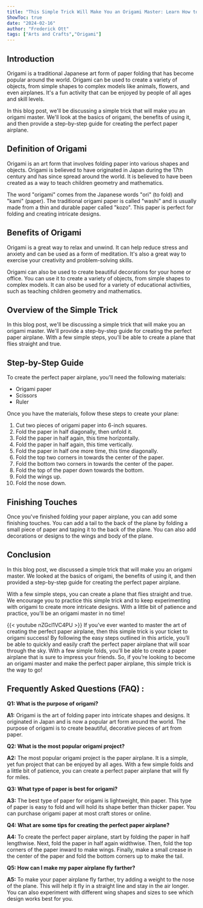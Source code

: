 ```yaml
---
title: "This Simple Trick Will Make You an Origami Master: Learn How to Create the Perfect Paper Airplane!"
ShowToc: true 
date: "2024-02-16"
author: "Frederick Ott" 
tags: ["Arts and Crafts","Origami"]
---
```

## Introduction
Origami is a traditional Japanese art form of paper folding that has become popular around the world. Origami can be used to create a variety of objects, from simple shapes to complex models like animals, flowers, and even airplanes. It's a fun activity that can be enjoyed by people of all ages and skill levels.

In this blog post, we'll be discussing a simple trick that will make you an origami master. We'll look at the basics of origami, the benefits of using it, and then provide a step-by-step guide for creating the perfect paper airplane.

## Definition of Origami
Origami is an art form that involves folding paper into various shapes and objects. Origami is believed to have originated in Japan during the 17th century and has since spread around the world. It is believed to have been created as a way to teach children geometry and mathematics.

The word "origami" comes from the Japanese words "ori" (to fold) and "kami" (paper). The traditional origami paper is called "washi" and is usually made from a thin and durable paper called "kozo". This paper is perfect for folding and creating intricate designs.

## Benefits of Origami
Origami is a great way to relax and unwind. It can help reduce stress and anxiety and can be used as a form of meditation. It's also a great way to exercise your creativity and problem-solving skills.

Origami can also be used to create beautiful decorations for your home or office. You can use it to create a variety of objects, from simple shapes to complex models. It can also be used for a variety of educational activities, such as teaching children geometry and mathematics.

## Overview of the Simple Trick
In this blog post, we'll be discussing a simple trick that will make you an origami master. We'll provide a step-by-step guide for creating the perfect paper airplane. With a few simple steps, you'll be able to create a plane that flies straight and true.

## Step-by-Step Guide
To create the perfect paper airplane, you'll need the following materials:

- Origami paper
- Scissors
- Ruler

Once you have the materials, follow these steps to create your plane:

1. Cut two pieces of origami paper into 6-inch squares.
2. Fold the paper in half diagonally, then unfold it.
3. Fold the paper in half again, this time horizontally.
4. Fold the paper in half again, this time vertically.
5. Fold the paper in half one more time, this time diagonally.
6. Fold the top two corners in towards the center of the paper.
7. Fold the bottom two corners in towards the center of the paper.
8. Fold the top of the paper down towards the bottom.
9. Fold the wings up.
10. Fold the nose down.

## Finishing Touches
Once you've finished folding your paper airplane, you can add some finishing touches. You can add a tail to the back of the plane by folding a small piece of paper and taping it to the back of the plane. You can also add decorations or designs to the wings and body of the plane.

## Conclusion
In this blog post, we discussed a simple trick that will make you an origami master. We looked at the basics of origami, the benefits of using it, and then provided a step-by-step guide for creating the perfect paper airplane. 

With a few simple steps, you can create a plane that flies straight and true. We encourage you to practice this simple trick and to keep experimenting with origami to create more intricate designs. With a little bit of patience and practice, you'll be an origami master in no time!

{{< youtube nZGcl1VC4PU >}} 
If you’ve ever wanted to master the art of creating the perfect paper airplane, then this simple trick is your ticket to origami success! By following the easy steps outlined in this article, you’ll be able to quickly and easily craft the perfect paper airplane that will soar through the sky. With a few simple folds, you’ll be able to create a paper airplane that is sure to impress your friends. So, if you’re looking to become an origami master and make the perfect paper airplane, this simple trick is the way to go!

## Frequently Asked Questions (FAQ) :
**Q1: What is the purpose of origami?**

**A1:** Origami is the art of folding paper into intricate shapes and designs. It originated in Japan and is now a popular art form around the world. The purpose of origami is to create beautiful, decorative pieces of art from paper.

**Q2: What is the most popular origami project?**

**A2:** The most popular origami project is the paper airplane. It is a simple, yet fun project that can be enjoyed by all ages. With a few simple folds and a little bit of patience, you can create a perfect paper airplane that will fly for miles.

**Q3: What type of paper is best for origami?**

**A3:** The best type of paper for origami is lightweight, thin paper. This type of paper is easy to fold and will hold its shape better than thicker paper. You can purchase origami paper at most craft stores or online.

**Q4: What are some tips for creating the perfect paper airplane?**

**A4:** To create the perfect paper airplane, start by folding the paper in half lengthwise. Next, fold the paper in half again widthwise. Then, fold the top corners of the paper inward to make wings. Finally, make a small crease in the center of the paper and fold the bottom corners up to make the tail.

**Q5: How can I make my paper airplane fly farther?**

**A5:** To make your paper airplane fly farther, try adding a weight to the nose of the plane. This will help it fly in a straight line and stay in the air longer. You can also experiment with different wing shapes and sizes to see which design works best for you.





